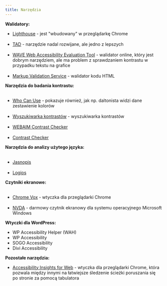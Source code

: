 ```yaml
---
title: Narzędzia
---
```


<div class="tools__box">
  <strong>Walidatory:</strong>
  <ul class="list">
    <li><a href="https://developers.google.com/web/tools/lighthouse" target="_blank" class="internal-link" lang="en">Lighthouse</a> - jest "wbudowany" w przeglądarkę Chrome</li>
    ​<li><a href="https://tad.lepszyweb.pl/" target="_blank" class="internal-link">TAD</a> - narzędzie nadal rozwijane, ale jedno z lepszych</li>
    ​<li><a href="https://wave.webaim.org/" target="_blank" class="internal-link" lang="en">WAVE Web Accessibility Evaluation Tool</a> - walidator online, który jest dobrym narzędziem, ale ma problem z sprawdzaniem kontrastu w przypadku tekstu na grafice</li>
    ​<li><a href="https://validator.w3.org/" target="_blank" class="internal-link" lang="en">Markup Validation Service</a> - walidator kodu HTML</li>
  </ul>
</div>

<div class="tools__box">
  <strong>Narzędzia do badania kontrastu:</strong>
  <ul class="list">
    ​<li><a href="https://whocanuse.com/" target="_blank" class="internal-link" lang="en">Who Can Use</a> - pokazuje również, jak np. daltonista widzi dane zestawienie kolorów</li>
    ​<li><a href="https://kontrast.lepszyweb.pl/" target="_blank" class="internal-link">Wyszukiwarka kontrastów</a> - wyszukiwarka kontrastów</li>
    ​<li><a href="https://webaim.org/resources/contrastchecker/" target="_blank" class="internal-link" lang="en">WEBAIM Contrast Checker</a></li>
    ​<li><a href="https://contrastchecker.com/" target="_blank" class="internal-link">Contrast Checker</a></li>
  </ul>
</div>

<div class="tools__box">
  <strong>Narzędzia do analizy użytego języka:</strong>
  <ul class="list">
    ​<li><a href="https://www.jasnopis.pl/" target="_blank" class="internal-link">Jasnopis</a></li>
    ​<li><a href="https://logios.dev/" target="_blank" class="internal-link" lang="en">Logios</a></li>
  </ul>
</div>

<div class="tools__box">
  <strong>Czytniki ekranowe:</strong>
  <ul class="list">
    ​<li><a href="https://chrome.google.com/webstore/detail/screen-reader/kgejglhpjiefppelpmljglcjbhoiplfn?hl=pl" target="_blank" class="internal-link" lang="en">Chrome Vox</a> - wtyczka dla przeglądarki Chrome</li>
    ​<li><a href="https://www.nvda.pl/" target="_blank" class="internal-link" lang="en">NVDA</a> - darmowy czytnik ekranowy dla systemu operacyjnego Microsoft Windows</li>
  </ul>
</div>

<div class="tools__box">
  <strong>Wtyczki dla WordPress:</strong>
  <ul class="list" lang="en">
    <li>WP Accessibility Helper (WAH)</li>
    <li>WP Accessibility</li>
    <li>SOGO Accessibility</li>
    <li>Divi Accessibility</li>
  </ul>
</div>

<div class="tools__box">
  <strong>Pozostałe narzędzia:</strong>
  <ul class="list">
    <li><a href="https://accessibilityinsights.io/docs/en/web/overview/" target="_blank" class="internal-link" lang="en">Accessibility Insights for Web</a> - wtyczka dla przeglądarki Chrome, która pozwala między innymi na łatwiejsze śledzenie ścieżki poruszania się po stronie za pomocą tabulatora</li>
  </ul>
</div>